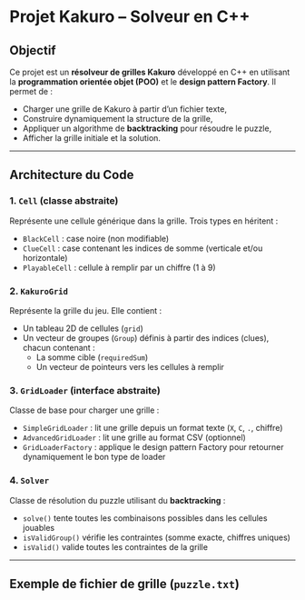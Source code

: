 #  Projet Kakuro – Solveur en C++

##  Objectif

Ce projet est un **résolveur de grilles Kakuro** développé en C++ en utilisant la **programmation orientée objet (POO)** et le **design pattern Factory**. Il permet de :
- Charger une grille de Kakuro à partir d’un fichier texte,
- Construire dynamiquement la structure de la grille,
- Appliquer un algorithme de **backtracking** pour résoudre le puzzle,
- Afficher la grille initiale et la solution.

---

##  Architecture du Code

### 1. `Cell` (classe abstraite)
Représente une cellule générique dans la grille. Trois types en héritent :
- `BlackCell` : case noire (non modifiable)
- `ClueCell` : case contenant les indices de somme (verticale et/ou horizontale)
- `PlayableCell` : cellule à remplir par un chiffre (1 à 9)

### 2. `KakuroGrid`
Représente la grille du jeu. Elle contient :
- Un tableau 2D de cellules (`grid`)
- Un vecteur de groupes (`Group`) définis à partir des indices (clues), chacun contenant :
    - La somme cible (`requiredSum`)
    - Un vecteur de pointeurs vers les cellules à remplir

### 3. `GridLoader` (interface abstraite)
Classe de base pour charger une grille :
- `SimpleGridLoader` : lit une grille depuis un format texte (`X`, `C`, `.`, chiffre)
- `AdvancedGridLoader` : lit une grille au format CSV (optionnel)
- `GridLoaderFactory` : applique le design pattern Factory pour retourner dynamiquement le bon type de loader

### 4. `Solver`
Classe de résolution du puzzle utilisant du **backtracking** :
- `solve()` tente toutes les combinaisons possibles dans les cellules jouables
- `isValidGroup()` vérifie les contraintes (somme exacte, chiffres uniques)
- `isValid()` valide toutes les contraintes de la grille

---

##  Exemple de fichier de grille (`puzzle.txt`)

